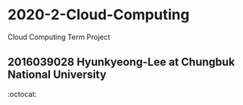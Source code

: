 # 2020-2-Cloud-Computing
Cloud Computing Term Project

## 2016039028 Hyunkyeong-Lee at Chungbuk National University

:octocat:
